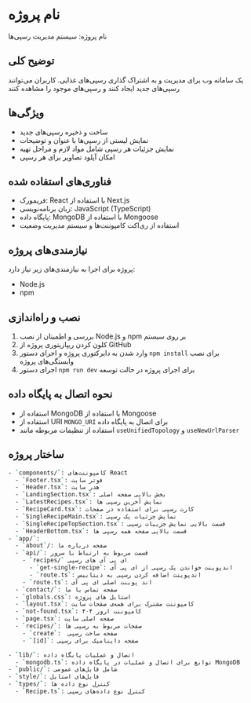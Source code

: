 # نام پروژه

نام پروژه: سیستم مدیریت رسپی‌ها

## توضیح کلی

یک سامانه وب برای مدیریت و به اشتراک گذاری رسپی‌های غذایی. کاربران می‌توانند رسپی‌های جدید ایجاد کنند و رسپی‌های موجود را مشاهده کنند

## ویژگی‌ها

- ساخت و ذخیره رسپی‌های جدید
- نمایش لیستی از رسپی‌ها با عنوان و توضیحات
- نمایش جزئیات هر رسپی شامل مواد لازم و مراحل تهیه
- امکان آپلود تصاویر برای هر رسپی

## فناوری‌های استفاده شده

- فریمورک: React با استفاده از Next.js
- زبان برنامه‌نویسی: JavaScript (TypeScript)
- پایگاه داده: MongoDB با استفاده از Mongoose
- استفاده از ری‌اکت کامپوننت‌ها و سیستم مدیریت وضعیت

## نیازمندی‌های پروژه

پروژه برای اجرا به نیازمندی‌های زیر نیاز دارد:

- Node.js
- npm

## نصب و راه‌اندازی

1. بررسی و اطمینان از نصب Node.js و npm بر روی سیستم
2. کلون کردن ریپازیتوری پروژه از GitHub
3. وارد شدن به دایرکتوری پروژه و اجرای دستور `npm install` برای نصب وابستگی‌های پروژه
4. اجرای دستور `npm run dev` برای اجرای پروژه در حالت توسعه

## نحوه اتصال به پایگاه داده

- استفاده از MongoDB با استفاده از Mongoose
- استفاده از URI `MONGO_URI` برای اتصال به پایگاه داده
- استفاده از تنظیمات مربوطه مانند `useUnifiedTopology` و `useNewUrlParser`

## ساختار پروژه

```bash
- `components/`: کامپوننت‌های React
  - `Footer.tsx`: فوتر سایت
  - `Header.tsx`: هدر سایت
  - `LandingSection.tsx`: بخش بالایی صفحه اصلی
  - `LatestRecipes.tsx`: نمایش آخرین رسپی ها
  - `RecipeCard.tsx`: کارت رسپی برای استفاده در صفحات
  - `SingleRecipeMain.tsx`: نمایش جزئیات یک رسپی
  - `SingleRecipeTopSection.tsx`: قسمت بالایی نمایش جزییات رسپی
  - `HeaderBottom.tsx`: قسمت بالایی صفحه همه رسپی ها
- `app/`:
  - `about`/: صفحه درباره ما
  - `api/`: قسمت مربوط به ارتباط با سرور
    - `recipes/` ای پی آی های رسپی
      - `get-single-recipe`: اندپوینت خواندن یک رسپی از ای پی آی
      - `route.ts`: اندپوینت اضافه کردن رسپی به دیتابیس
    - `route.ts`: اند پوینت اصلی ای پی آی
  - `contact/`: صفحه تماس با ما
  - `globals.css`: استایل های پروژه
  - `layout.tsx`: کامپوننت مشترک برای همه‌ی صفحات سایت
  - `not-found.tsx`: کامپوننت ارور ۴۰۴
  - `page.tsx`: صفحه اصلی سایت
  - `recipes/`: صفحات مربوط به رسپی ها
    - `create`:  صفحه ساخت رسپی
    - `[id]`: صفحه داینامیک برای رسپی

- `lib/`: اتصال و عملیات پایگاه داده
  - `mongodb.ts`: توابع برای اتصال و عملیات در پایگاه داده MongoDB
- `public/`: شامل فایل‌های عمومی
- `style/`: فایل‌های استایل
- `types/`: کنترل نوع داده‌ ها
  - `Recipe.ts`: کنترل نوع داده‌های رسپی
  
```

